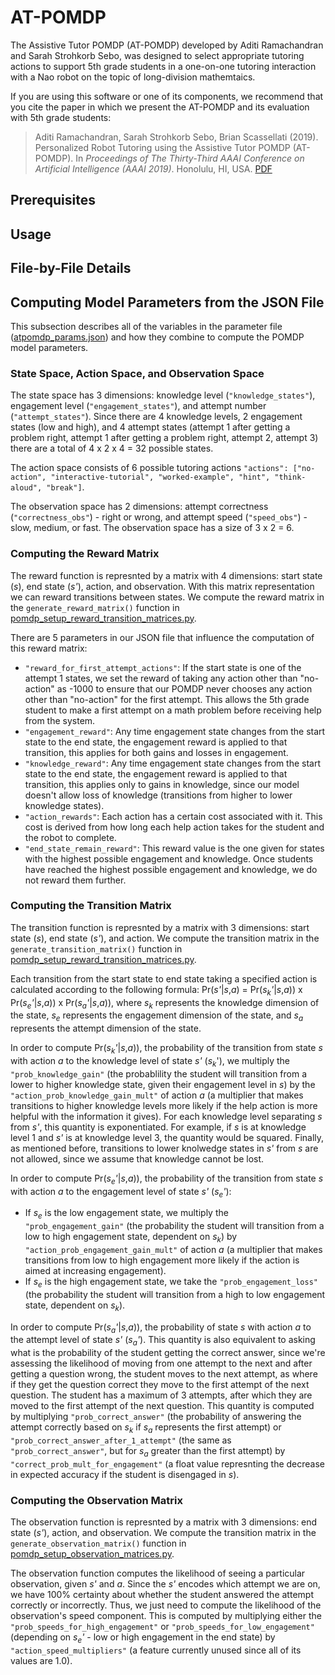 # AT-POMDP

The Assistive Tutor POMDP (AT-POMDP) developed by Aditi Ramachandran and Sarah Strohkorb Sebo, was designed to select appropriate tutoring actions to support 5th grade students in a one-on-one tutoring interaction with a Nao robot on the topic of long-division mathemtaics. 

If you are using this software or one of its components, we recommend that you cite the paper in which we present the AT-POMDP and its evaluation with 5th grade students:

> Aditi Ramachandran, Sarah Strohkorb Sebo, Brian Scassellati (2019). Personalized Robot Tutoring using the Assistive Tutor POMDP (AT-POMDP). In *Proceedings of The Thirty-Third AAAI Conference on Artificial Intelligence (AAAI 2019)*. Honolulu, HI, USA. [PDF](https://scazlab.yale.edu/sites/default/files/files/Ramachandran_Sebo_AAAI_2018.pdf)

## Prerequisites

## Usage

## File-by-File Details

## Computing Model Parameters from the JSON File

This subsection describes all of the variables in the parameter file ([atpomdp_params.json](https://github.com/ScazLab/AT-POMDP/blob/master/atpomdp_params.json)) and how they combine to compute the POMDP model parameters. 

### State Space, Action Space, and Observation Space

The state space has 3 dimensions: knowledge level (`"knowledge_states"`), engagement level (`"engagement_states"`), and attempt number (`"attempt_states"`). Since there are 4 knowledge levels, 2 engagement states (low and high), and 4 attempt states (attempt 1 after getting a problem right, attempt 1 after getting a problem right, attempt 2, attempt 3) there are a total of 4 x 2 x 4 = 32 possible states.

The action space consists of 6 possible tutoring actions `"actions": ["no-action", "interactive-tutorial", "worked-example", "hint", "think-aloud", "break"]`.

The observation space has 2 dimensions: attempt correctness (`"correctness_obs"`) - right or wrong, and attempt speed (`"speed_obs"`) - slow, medium, or fast. The observation space has a size of 3 x 2 = 6. 

### Computing the Reward Matrix

The reward function is represnted by a matrix with 4 dimensions: start state (*s*), end state (*s'*), action, and observation. With this matrix representation we can reward transitions between states. We compute the reward matrix in the `generate_reward_matrix()` function in [pomdp_setup_reward_transition_matrices.py](https://github.com/ScazLab/AT-POMDP/blob/master/pomdp_setup_reward_transition_matrices.py). 

There are 5 parameters in our JSON file that influence the computation of this reward matrix: 
- `"reward_for_first_attempt_actions"`: If the start state is one of the attempt 1 states, we set the reward of taking any action other than "no-action" as -1000 to ensure that our POMDP never chooses any action other than "no-action" for the first attempt. This allows the 5th grade student to make a first attempt on a math problem before receiving help from the system. 
- `"engagement_reward"`: Any time engagement state changes from the start state to the end state, the engagement reward is applied to that transition, this applies for both gains and losses in engagement. 
- `"knowledge_reward"`: Any time engagement state changes from the start state to the end state, the engagement reward is applied to that transition, this applies only to gains in knowledge, since our model doesn't allow loss of knowledge (transitions from higher to lower knowledge states). 
- `"action_rewards"`: Each action has a certain cost associated with it. This cost is derived from how long each help action takes for the student and the robot to complete. 
- `"end_state_remain_reward"`: This reward value is the one given for states with the highest possible engagement and knowledge. Once students have reached the highest possible engagement and knowledge, we do not reward them further. 

### Computing the Transition Matrix

The transition function is represnted by a matrix with 3 dimensions: start state (*s*), end state (*s'*), and action. We compute the transition matrix in the `generate_transition_matrix()` function in [pomdp_setup_reward_transition_matrices.py](https://github.com/ScazLab/AT-POMDP/blob/master/pomdp_setup_reward_transition_matrices.py). 

Each transition from the start state to end state taking a specified action is calculated according to the following formula: Pr(*s'*|*s*,*a*) = Pr(*s<sub>k</sub>'*|*s*,*a*)) x Pr(*s<sub>e</sub>'*|*s*,*a*)) x Pr(*s<sub>a</sub>'*|*s*,*a*)), where *s<sub>k</sub>* represents the knowledge dimension of the state, *s<sub>e</sub>* represents the engagement dimension of the state, and *s<sub>a</sub>* represents the attempt dimension of the state. 

In order to compute Pr(*s<sub>k</sub>'*|*s*,*a*)), the probability of the transition from state *s* with action *a* to the knowledge level of state *s'* (*s<sub>k</sub>*'), we multiply the `"prob_knowledge_gain"` (the probablility the student will transition from a lower to higher knowledge state, given their engagement level in *s*) by the `"action_prob_knowledge_gain_mult"` of action *a* (a multiplier that makes transitions to higher knowledge levels more likely if the help action is more helpful with the information it gives). For each knowledge level separating *s* from *s'*, this quantity is exponentiated. For example, if *s* is at knowledge level 1 and *s'* is at knowledge level 3, the quantity would be squared. Finally, as mentioned before, transitions to lower knolwedge states in *s'* from *s* are not allowed, since we assume that knowledge cannot be lost. 

In order to compute Pr(*s<sub>e</sub>'*|*s*,*a*)), the probability of the transition from state *s* with action *a* to the engagement level of state *s'* (*s<sub>e</sub>'*):
- If *s<sub>e</sub>* is the low engagement state, we multiply the `"prob_engagement_gain"` (the probability the student will transition from a low to high engagement state, dependent on *s<sub>k</sub>*) by `"action_prob_engagement_gain_mult"` of action *a* (a multiplier that makes transitions from low to high engagement more likely if the action is aimed at increasing engagement).
- If *s<sub>e</sub>* is the high engagement state, we take the `"prob_engagement_loss"` (the probability the student will transition from a high to low engagement state, dependent on *s<sub>k</sub>*).

In order to compute Pr(*s<sub>a</sub>'*|*s*,*a*)), the probability of state *s* with action *a* to the attempt level of state *s'* (*s<sub>a</sub>'*). This quantity is also equivalent to asking what is the probability of the student getting the correct answer, since we're assessing the likelihood of moving from one attempt to the next and after getting a question wrong, the student moves to the next attempt, as where if they get the question correct they move to the first attempt of the next question. The student has a maximum of 3 attempts, after which they are moved to the first attempt of the next question. This quantity is computed by multiplying `"prob_correct_answer"` (the probability of answering the attempt correctly based on *s<sub>k</sub>* if *s<sub>a</sub>* represents the first attempt) or `"prob_correct_answer_after_1_attempt"` (the same as `"prob_correct_answer"`, but for *s<sub>a</sub>* greater than the first attempt) by `"correct_prob_mult_for_engagement"` (a float value represnting the decrease in expected accuracy if the student is disengaged in *s*). 

### Computing the Observation Matrix

The observation function is represnted by a matrix with 3 dimensions: end state (*s'*), action, and observation. We compute the transition matrix in the `generate_observation_matrix()` function in [pomdp_setup_observation_matrices.py](https://github.com/ScazLab/AT-POMDP/blob/master/pomdp_setup_observation_matrices.py). 

The observation function computes the likelihood of seeing a particular observation, given *s'* and *a*. Since the *s'* encodes which attempt we are on, we have 100% certainty about whether the student answered the attempt correctly or incorrectly. Thus, we just need to compute the likelihood of the observation's speed component. This is computed by multiplying either the `"prob_speeds_for_high_engagement"` or `"prob_speeds_for_low_engagement"` (depending on *s<sub>e</sub>'* - low or high engagement in the end state) by `"action_speed_multipliers"` (a feature currently unused since all of its values are 1.0). 













